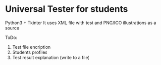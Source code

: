 # Universal Tester for students

Python3 + Tkinter
It uses XML file with test and PNG/ICO illustrations as a source  

ToDo: 
1) Test file encription
2) Students profiles
2) Test result explanation (write to a file)

